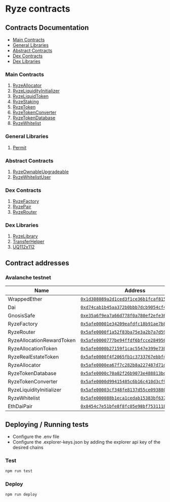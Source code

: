 # Ryze contracts

## Contracts Documentation

- [Main Contracts](#main-contracts)
- [General Libraries](#general-libraries)
- [Abstract Contracts](#abstract-contracts)
- [Dex Contracts](#dex-contracts)
- [Dex Libraries](#dex-libraries)

### Main Contracts

1. [RyzeAllocator](docs/RyzeAllocator.md)
2. [RyzeLiquidityInitializer](docs/RyzeLiquidityInitializer.md)
3. [RyzeLiquidToken](docs/RyzeLiquidToken.md)
4. [RyzeStaking](docs/RyzeStaking.md)
5. [RyzeToken](docs/RyzeToken.md)
6. [RyzeTokenConverter](docs/RyzeTokenConverter.md)
7. [RyzeTokenDatabase](docs/RyzeTokenDatabase.md)
8. [RyzeWhitelist](docs/RyzeWhitelist.md)

### General Libraries

1. [Permit](docs/libraries/Permit.md)

### Abstract Contracts

1. [RyzeOwnableUpgradeable](docs/abstract/RyzeOwnableUpgradeable.md)
2. [RyzeWhitelistUser](docs/abstract/RyzeWhitelistUser.md)

### Dex Contracts

1. [RyzeFactory](docs/dex/RyzeFactory.md)
2. [RyzePair](docs/dex/RyzePair.md)
3. [RyzeRouter](docs/dex/RyzeRouter.md)

### Dex Libraries

1. [RyzeLibrary](docs/dex/libraries/RyzeLibrary.md)
2. [TransferHelper](docs/dex/libraries/TransferHelper.md)
3. [UQ112x112](docs/dex/libraries/UQ112x112.md)

## Contract addresses

### Avalanche testnet

| Name                        | Address                                                                                                                         | 
|-----------------------------|---------------------------------------------------------------------------------------------------------------------------------| 
| WrappedEther                | [`0x1d308089a2d1ced3f1ce36b1fcaf815b07217be3`](https://testnet.snowtrace.io/address/0x1d308089a2d1ced3f1ce36b1fcaf815b07217be3) | 
| Dai                         | [`0xd74cab1b45aa372b0bbb7dcb9054cf4e24b58d23`](https://testnet.snowtrace.io/address/0xd74cab1b45aa372b0bbb7dcb9054cf4e24b58d23) | 
| GnosisSafe                  | [`0xe35a6f9ea7a66d778f0a780ef2efe36ab1459930`](https://testnet.snowtrace.io/address/0xe35a6f9ea7a66d778f0a780ef2efe36ab1459930) | 
| RyzeFactory                 | [`0x5afe00001e34209eafdfc18b91ae7b88cafc6b85`](https://testnet.snowtrace.io/address/0x5afe00001e34209eafdfc18b91ae7b88cafc6b85) | 
| RyzeRouter                  | [`0x5afe0000f1a52f83ba75e3a2b7a7d5912069d3c2`](https://testnet.snowtrace.io/address/0x5afe0000f1a52f83ba75e3a2b7a7d5912069d3c2) | 
| RyzeAllocationRewardToken   | [`0x5afe0000777be94ffdf6bfcce284956d4f554030`](https://testnet.snowtrace.io/address/0x5afe0000777be94ffdf6bfcce284956d4f554030) | 
| RyzeAllocationToken         | [`0x5afe0000b27159f1cac5547e399e730d5789f6fb`](https://testnet.snowtrace.io/address/0x5afe0000b27159f1cac5547e399e730d5789f6fb) | 
| RyzeRealEstateToken         | [`0x5afe0000f4f2065fb1c3733767ebbf450c88c8fd`](https://testnet.snowtrace.io/address/0x5afe0000f4f2065fb1c3733767ebbf450c88c8fd) | 
| RyzeAllocator               | [`0x5afe0000ea67f7c282b8a227487d71d407aeedb4`](https://testnet.snowtrace.io/address/0x5afe0000ea67f7c282b8a227487d71d407aeedb4) | 
| RyzeTokenDatabase           | [`0x5afe0000c70a02f26b9073e488813bd4002db814`](https://testnet.snowtrace.io/address/0x5afe0000c70a02f26b9073e488813bd4002db814) | 
| RyzeTokenConverter          | [`0x5afe0000d99415485c6b16c410d3cf9f94cdcb4c`](https://testnet.snowtrace.io/address/0x5afe0000d99415485c6b16c410d3cf9f94cdcb4c) | 
| RyzeLiquidityInitializer    | [`0x5afe00003cf348fe8137d55ce0938806add36661`](https://testnet.snowtrace.io/address/0x5afe00003cf348fe8137d55ce0938806add36661) | 
| RyzeWhitelist               | [`0x5afe000088b1eca1cedab15383bf637c6404da96`](https://testnet.snowtrace.io/address/0x5afe000088b1eca1cedab15383bf637c6404da96) | 
| EthDaiPair                  | [`0x8454c7e51bfe8f8fc05e98bf75311182c1057889`](https://testnet.snowtrace.io/address/0x8454c7e51bfe8f8fc05e98bf75311182c1057889) | 

## Deploying / Running tests

- Configure the .env file
- Configure the .explorer-keys.json by adding the explorer api key of the desired chains

### Test

```bash
npm run test
```

### Deploy

```bash
npm run deploy
```
